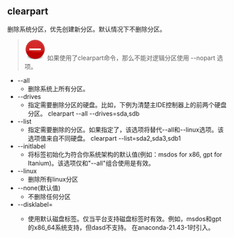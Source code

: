 ## clearpart 

删除系统分区，优先创建新分区。默认情况下不删除分区。

> ![STOP_IMG](./images/stop_medium_size.png?30) 如果使用了clearpart命令，那么不能对逻辑分区使用 --nopart 选项。

  + --all
    + 删除系统上所有分区。
  + --drives
    + 指定需要删除分区的硬盘。比如，下例为清楚主IDE控制器上的前两个硬盘分区。    clearpart --all --drives=sda,sdb 
  + --list
    + 指定需要删除的分区。如果指定了，该选项将替代--all和--linux选项。该选项值来自不同硬盘。    clearpart --list=sda2,sda3,sdb1
  + --initlabel
    + 将标签初始化为符合你系统架构的默认值(例如：msdos for x86, gpt for Itanium)。该选项仅和"--all"组合使用是有效。
  + --linux
    + 删除所有linux分区
  + --none(默认值)
    + 不删除任何分区
  + --disklabel=<supported label>
    + 使用默认磁盘标签。仅当平台支持磁盘标签时有效。例如，msdos和gpt的x86_64系统支持，但dasd不支持。 在anaconda-21.43-1时引入。
